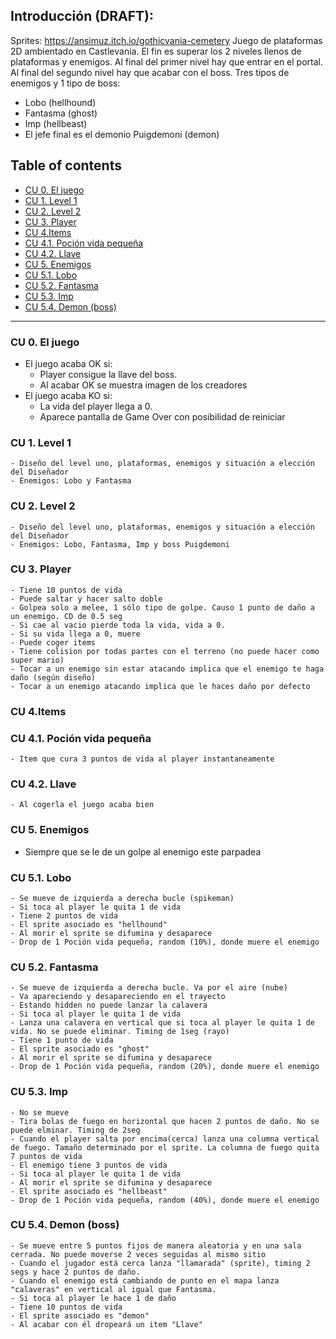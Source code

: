 ## Introducción (DRAFT):
Sprites: https://ansimuz.itch.io/gothicvania-cemetery
Juego de plataformas 2D ambientado en Castlevania.
El fin es superar los 2 niveles llenos de plataformas y enemigos.
Al final del primer nivel hay que entrar en el portal.
Al final del segundo nivel hay que acabar con el boss.
Tres tipos de enemigos y 1 tipo de boss:
- Lobo (hellhound)	
- Fantasma (ghost)
- Imp (hellbeast)
- El jefe final es el demonio Puigdemoni (demon)

## Table of contents
  * [CU 0. El juego](#cu-0-el-juego)
  * [CU 1. Level 1](#cu-1-level-1)
  * [CU 2. Level 2](#cu-2-level-2)
  * [CU 3. Player](#cu-3-player)
  * [CU 4.Items](#cu-4items)
  * [CU 4.1. Poción vida pequeña](#cu-41-poci-n-vida-peque-a)
  * [CU 4.2. Llave](#cu-42-llave)
  * [CU 5. Enemigos](#cu-5-enemigos)
  * [CU 5.1. Lobo](#cu-51-lobo)
  * [CU 5.2. Fantasma](#cu-52-fantasma)
  * [CU 5.3. Imp](#cu-53-imp)
  * [CU 5.4. Demon (boss)](#cu-54-demon--boss-)

____________________________________________________________________________________
### CU 0. El juego
- El juego acaba OK si:
	- Player consigue la llave del boss.
	- Al acabar OK se muestra imagen de los creadores
- El juego acaba KO si:
	- La vida del player llega a 0.
	- Aparece pantalla de Game Over con posibilidad de reiniciar
### CU 1. Level 1
	- Diseño del level uno, plataformas, enemigos y situación a elección del Diseñador
	- Enemigos: Lobo y Fantasma

### CU 2. Level 2
	- Diseño del level uno, plataformas, enemigos y situación a elección del Diseñador
	- Enemigos: Lobo, Fantasma, Imp y boss Puigdemoni
	
### CU 3. Player
	- Tiene 10 puntos de vida
	- Puede saltar y hacer salto doble
	- Golpea solo a melee, 1 sólo tipo de golpe. Causo 1 punto de daño a un enemigo. CD de 0.5 seg
	- Si cae al vacio pierde toda la vida, vida a 0.
	- Si su vida llega a 0, muere
	- Puede coger items
	- Tiene colision por todas partes con el terreno (no puede hacer como super mario)
	- Tocar a un enemigo sin estar atacando implica que el enemigo te haga daño (según diseño)
	- Tocar a un enemigo atacando implica que le haces daño por defecto

### CU 4.Items
### CU 4.1. Poción vida pequeña
	- Item que cura 3 puntos de vida al player instantaneamente
### CU 4.2. Llave
	- Al cogerla el juego acaba bien
	
### CU 5. Enemigos
 - Siempre que se le de un golpe al enemigo este parpadea
### CU 5.1. Lobo
	- Se mueve de izquierda a derecha bucle (spikeman)
	- Si toca al player le quita 1 de vida
	- Tiene 2 puntos de vida
	- El sprite asociado es "hellhound"
	- Al morir el sprite se difumina y desaparece
	- Drop de 1 Poción vida pequeña, random (10%), donde muere el enemigo

### CU 5.2. Fantasma
	- Se mueve de izquierda a derecha bucle. Va por el aire (nube)
	- Va apareciendo y desapareciendo en el trayecto
	- Estando hidden no puede lanzar la calavera
	- Si toca al player le quita 1 de vida
	- Lanza una calavera en vertical que si toca al player le quita 1 de vida. No se puede eliminar. Timing de 1seg (rayo)
	- Tiene 1 punto de vida
	- El sprite asociado es "ghost"
	- Al morir el sprite se difumina y desaparece
	- Drop de 1 Poción vida pequeña, random (20%), donde muere el enemigo
	
### CU 5.3. Imp
	- No se mueve
	- Tira bolas de fuego en horizontal que hacen 2 puntos de daño. No se puede elminar. Timing de 2seg
	- Cuando el player salta por encima(cerca) lanza una columna vertical de fuego. Tamaño determinado por el sprite. La columna de fuego quita 7 puntos de vida
	- El enemigo tiene 3 puntos de vida
	- Si toca al player le quita 1 de vida
	- Al morir el sprite se difumina y desaparece
	- El sprite asociado es "hellbeast"
	- Drop de 1 Poción vida pequeña, random (40%), donde muere el enemigo

### CU 5.4. Demon (boss)
	- Se mueve entre 5 puntos fijos de manera aleatoria y en una sala cerrada. No puede moverse 2 veces seguidas al mismo sitio
	- Cuando el jugador está cerca lanza "llamarada" (sprite), timing 2 segs y hace 2 puntos de daño.
	- Cuando el enemigo está cambiando de punto en el mapa lanza "calaveras" en vertical al igual que Fantasma.
	- Si toca al player le hace 1 de daño
	- Tiene 10 puntos de vida
	- El sprite asociado es "demon"
	- Al acabar con él dropeará un item "Llave"
	
	
	
	






